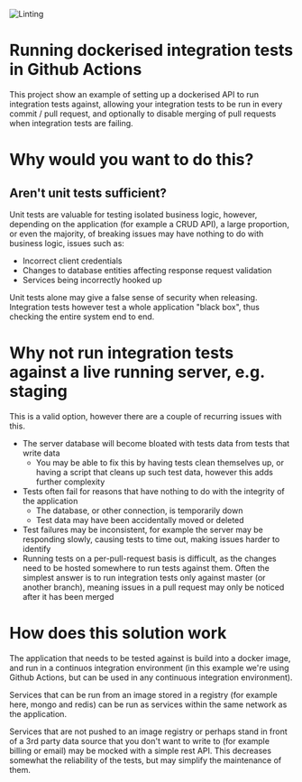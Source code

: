 ![Linting](https://github.com/james-jenkinson/example-ci-integration-tests/workflows/Linting/badge.svg)

# Running dockerised integration tests in Github Actions

This project show an example of setting up a dockerised API to run integration tests against, allowing your integration tests to be run in every commit / pull request, and optionally to disable merging of pull requests when integration tests are failing.

# Why would you want to do this?

## Aren't unit tests sufficient?

Unit tests are valuable for testing isolated business logic, however, depending on the application (for example a CRUD API), a large proportion, or even the majority, of breaking issues may have nothing to do with business logic, issues such as:

* Incorrect client credentials
* Changes to database entities affecting response request validation
* Services being incorrectly hooked up

Unit tests alone may give a false sense of security when releasing. Integration tests however test a whole application "black box", thus checking the entire system end to end.

# Why not run integration tests against a live running server, e.g. staging

This is a valid option, however there are a couple of recurring issues with this.

* The server database will become bloated with tests data from tests that write data
  * You may be able to fix this by having tests clean themselves up, or having a script that cleans up such test data, however this adds further complexity
* Tests often fail for reasons that have nothing to do with the integrity of the application
  * The database, or other connection, is temporarily down
  * Test data may have been accidentally moved or deleted
* Test failures may be inconsistent, for example the server may be responding slowly, causing tests to time out, making issues harder to identify
* Running tests on a per-pull-request basis is difficult, as the changes need to be hosted somewhere to run tests against them. Often the simplest answer is to run integration tests only against master (or another branch), meaning issues in a pull request may only be noticed after it has been merged

# How does this solution work

The application that needs to be tested against is build into a docker image, and run in a continuos integration environment (in this example we're using Github Actions, but can be used in any continuous integration environment).

Services that can be run from an image stored in a registry (for example here, mongo and redis) can be run as services within the same network as the application.

Services that are not pushed to an image registry or perhaps stand in front of a 3rd party data source that you don't want to write to (for example billing or email) may be mocked with a simple rest API. This decreases somewhat the reliability of the tests, but may simplify the maintenance of them.
